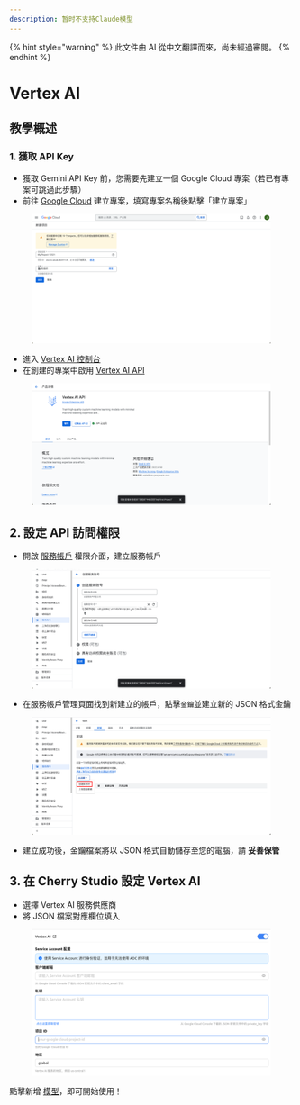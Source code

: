 ```yaml
---
description: 暂时不支持Claude模型
---
```


{% hint style="warning" %}
此文件由 AI 從中文翻譯而來，尚未經過審閱。
{% endhint %}

# Vertex AI

## 教學概述

### 1. 獲取 API Key

* 獲取 Gemini API Key 前，您需要先建立一個 Google Cloud 專案（若已有專案可跳過此步驟）
* 前往 [Google Cloud](https://console.cloud.google.com/projectcreate) 建立專案，填寫專案名稱後點擊「建立專案」

<figure><img src="../../.gitbook/assets/image (1).png" alt=""><figcaption></figcaption></figure>

* 進入 [Vertex AI 控制台](https://console.cloud.google.com/vertex-ai)
* 在創建的專案中啟用 [Vertex AI API](https://console.cloud.google.com/apis/library/aiplatform.googleapis.com?inv=1\&invt=Ab0iBA)

<figure><img src="../../.gitbook/assets/image (78).png" alt=""><figcaption></figcaption></figure>

## 2. 設定 API 訪問權限

* 開啟 [服務帳戶](https://console.cloud.google.com/iam-admin/serviceaccounts) 權限介面，建立服務帳戶

<figure><img src="../../.gitbook/assets/image (79).png" alt=""><figcaption></figcaption></figure>

* 在服務帳戶管理頁面找到新建立的帳戶，點擊`金鑰`並建立新的 JSON 格式金鑰

<figure><img src="../../.gitbook/assets/image (80).png" alt=""><figcaption></figcaption></figure>

* 建立成功後，金鑰檔案將以 JSON 格式自動儲存至您的電腦，請 **妥善保管**

## 3. 在 Cherry Studio 設定 Vertex AI

* 選擇 Vertex AI 服務供應商
* 將 JSON 檔案對應欄位填入

<figure><img src="../../.gitbook/assets/image (81).png" alt=""><figcaption></figcaption></figure>

點擊新增 [模型](https://console.cloud.google.com/vertex-ai/model-garden)，即可開始使用！
